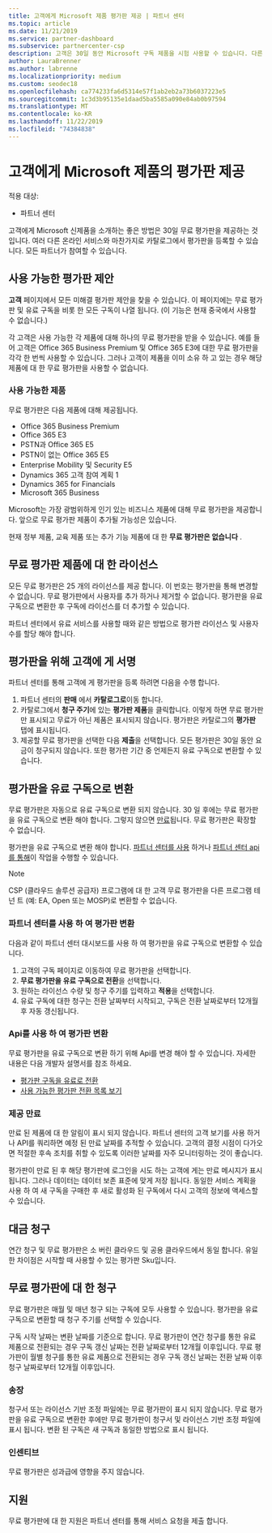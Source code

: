 ```yaml
---
title: 고객에게 Microsoft 제품 평가판 제공 | 파트너 센터
ms.topic: article
ms.date: 11/21/2019
ms.service: partner-dashboard
ms.subservice: partnercenter-csp
description: 고객은 30일 동안 Microsoft 구독 제품을 시험 사용할 수 있습니다. 다른 많은 온라인 서비스 마찬가지로 카탈로그에서 이러한 평가판에 등록할 수 있습니다.
author: LauraBrenner
ms.author: labrenne
ms.localizationpriority: medium
ms.custom: seodec18
ms.openlocfilehash: ca774233fa6d5314e57f1ab2eb2a73b6037223e5
ms.sourcegitcommit: 1c3d3b95135e1daad5ba5585a090e84ab0b97594
ms.translationtype: MT
ms.contentlocale: ko-KR
ms.lasthandoff: 11/22/2019
ms.locfileid: "74384838"
---
```

# <a name="offer-your-customers-trials-of-microsoft-products"></a>고객에게 Microsoft 제품의 평가판 제공

적용 대상:

- 파트너 센터

고객에게 Microsoft 신제품을 소개하는 좋은 방법은 30일 무료 평가판을 제공하는 것입니다. 여러 다른 온라인 서비스와 마찬가지로 카탈로그에서 평가판을 등록할 수 있습니다. 모든 파트너가 참여할 수 있습니다.

## <a name="available-trial-offers"></a>사용 가능한 평가판 제안

**고객** 페이지에서 모든 미해결 평가판 제안을 찾을 수 있습니다. 이 페이지에는 무료 평가판 및 유료 구독을 비롯 한 모든 구독이 나열 됩니다. (이 기능은 현재 중국에서 사용할 수 없습니다.)

각 고객은 사용 가능한 각 제품에 대해 하나의 무료 평가판을 받을 수 있습니다. 예를 들어 고객은 Office 365 Business Premium 및 Office 365 E3에 대한 무료 평가판을 각각 한 번씩 사용할 수 있습니다. 그러나 고객이 제품을 이미 소유 하 고 있는 경우 해당 제품에 대 한 무료 평가판을 사용할 수 없습니다.

### <a name="available-products"></a>사용 가능한 제품

무료 평가판은 다음 제품에 대해 제공됩니다.

- Office 365 Business Premium
- Office 365 E3
- PSTN과 Office 365 E5
- PSTN이 없는 Office 365 E5
- Enterprise Mobility 및 Security E5
- Dynamics 365 고객 참여 계획 1
- Dynamics 365 for Financials
- Microsoft 365 Business

Microsoft는 가장 광범위하게 인기 있는 비즈니스 제품에 대해 무료 평가판을 제공합니다. 앞으로 무료 평가판 제품이 추가될 가능성은 있습니다.

현재 정부 제품, 교육 제품 또는 추가 기능 제품에 대 한 **무료 평가판은 없습니다** .

## <a name="licenses-for-free-trial-offers"></a>무료 평가판 제품에 대 한 라이선스

모든 무료 평가판은 25 개의 라이선스를 제공 합니다. 이 번호는 평가판을 통해 변경할 수 없습니다. 무료 평가판에서 사용자를 추가 하거나 제거할 수 없습니다. 평가판을 유료 구독으로 변환한 후 구독에 라이선스를 더 추가할 수 있습니다.

파트너 센터에서 유료 서비스를 사용할 때와 같은 방법으로 평가판 라이선스 및 사용자 수를 할당 해야 합니다.

## <a name="sign-customers-up-for-trials"></a>평가판을 위해 고객에 게 서명

파트너 센터를 통해 고객에 게 평가판을 등록 하려면 다음을 수행 합니다.

1. 파트너 센터의 **판매** 에서 **카탈로그로**이동 합니다. 
2. 카탈로그에서 **청구 주기**에 있는 **평가판 제품**을 클릭합니다. 이렇게 하면 무료 평가판만 표시되고 무료가 아닌 제품은 표시되지 않습니다. 평가판은 카탈로그의 **평가판** 탭에 표시됩니다.
3. 제공할 무료 평가판을 선택한 다음 **제출**을 선택합니다. 모든 평가판은 30일 동안 요금이 청구되지 않습니다. 또한 평가판 기간 중 언제든지 유료 구독으로 변환할 수 있습니다.

## <a name="converting-trials-to-paid-subscriptions"></a>평가판을 유료 구독으로 변환

무료 평가판은 자동으로 유료 구독으로 변환 되지 않습니다. 30 일 후에는 무료 평가판을 유료 구독으로 변환 해야 합니다. 그렇지 않으면 [만료](#expiring-offers)됩니다. 무료 평가판은 확장할 수 없습니다.

평가판을 유료 구독으로 변환 해야 합니다. [파트너 센터를 사용](#convert-trials-using-partner-center) 하거나 [파트너 센터 api를 통해](#convert-trials-using-apis)이 작업을 수행할 수 있습니다.

> [!NOTE]
> CSP (클라우드 솔루션 공급자) 프로그램에 대 한 고객 무료 평가판을 다른 프로그램 테 넌 트 (예: EA, Open 또는 MOSP)로 변환할 수 없습니다.

### <a name="convert-trials-using-partner-center"></a>파트너 센터를 사용 하 여 평가판 변환

다음과 같이 파트너 센터 대시보드를 사용 하 여 평가판을 유료 구독으로 변환할 수 있습니다.

1. 고객의 구독 페이지로 이동하여 무료 평가판을 선택합니다.
2. **무료 평가판을 유료 구독으로 전환**을 선택합니다.
3. 원하는 라이선스 수량 및 청구 주기를 입력하고 **적용**을 선택합니다.
4. 유료 구독에 대한 청구는 전환 날짜부터 시작되고, 구독은 전환 날짜로부터 12개월 후 자동 갱신됩니다. 

### <a name="convert-trials-using-apis"></a>Api를 사용 하 여 평가판 변환

무료 평가판을 유료 구독으로 변환 하기 위해 Api를 변경 해야 할 수 있습니다. 자세한 내용은 다음 개발자 설명서를 참조 하세요.

- [평가판 구독을 유료로 전환](https://docs.microsoft.com/partner-center/develop/convert-a-trial-subscription-to-paid)
- [사용 가능한 평가판 전환 목록 보기](https://docs.microsoft.com/partner-center/develop/get-a-list-of-trial-conversion-offers)

### <a name="expiring-offers"></a>제공 만료

만료 된 제품에 대 한 알림이 표시 되지 않습니다. 파트너 센터의 고객 보기를 사용 하거나 API를 쿼리하면 예정 된 만료 날짜를 추적할 수 있습니다. 고객의 결정 시점이 다가오면 적절한 후속 조치를 취할 수 있도록 이러한 날짜를 자주 모니터링하는 것이 좋습니다.

평가판이 만료 된 후 해당 평가판에 로그인을 시도 하는 고객에 게는 만료 메시지가 표시 됩니다. 그러나 데이터는 데이터 보존 표준에 맞게 저장 됩니다. 동일한 서비스 계획을 사용 하 여 새 구독을 구매한 후 새로 활성화 된 구독에서 다시 고객의 정보에 액세스할 수 있습니다.

## <a name="billing"></a>대금 청구

연간 청구 및 무료 평가판은 소 버린 클라우드 및 공용 클라우드에서 동일 합니다. 유일한 차이점은 시작할 때 사용할 수 있는 평가판 Sku입니다.

## <a name="billing-for-free-trials"></a>무료 평가판에 대 한 청구

무료 평가판은 매월 및 매년 청구 되는 구독에 모두 사용할 수 있습니다. 평가판을 유료 구독으로 변환할 때 청구 주기를 선택할 수 있습니다.

구독 시작 날짜는 변환 날짜를 기준으로 합니다. 무료 평가판이 연간 청구를 통한 유료 제품으로 전환되는 경우 구독 갱신 날짜는 전환 날짜로부터 12개월 이후입니다. 무료 평가판이 월별 청구를 통한 유료 제품으로 전환되는 경우 구독 갱신 날짜는 전환 날짜 이후 청구 날짜로부터 12개월 이후입니다.

### <a name="invoices"></a>송장

청구서 또는 라이선스 기반 조정 파일에는 무료 평가판이 표시 되지 않습니다. 무료 평가판을 유료 구독으로 변환한 후에만 무료 평가판이 청구서 및 라이선스 기반 조정 파일에 표시 됩니다. 변환 된 구독은 새 구독과 동일한 방법으로 표시 됩니다.

### <a name="incentives"></a>인센티브

무료 평가판은 성과급에 영향을 주지 않습니다.

## <a name="support"></a>지원

무료 평가판에 대 한 지원은 파트너 센터를 통해 서비스 요청을 제출 합니다.
